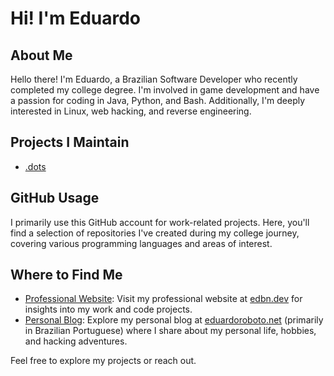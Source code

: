 # Hi! I'm Eduardo

## About Me

Hello there! I'm Eduardo, a Brazilian Software Developer who recently completed my college degree. I'm involved in game development and have a passion for coding in Java, Python, and Bash. Additionally, I'm deeply interested in Linux, web hacking, and reverse engineering.

## Projects I Maintain

- [.dots](https://git.sr.ht/~eduardoroboto/.dots)

## GitHub Usage

I primarily use this GitHub account for work-related projects. Here, you'll find a selection of repositories I've created during my college journey, covering various programming languages and areas of interest.

## Where to Find Me

- [Professional Website](https://edbn.dev): Visit my professional website at [edbn.dev](https://edbn.dev) for insights into my work and code projects.
- [Personal Blog](https://eduardoroboto.net/): Explore my personal blog at [eduardoroboto.net](https://eduardoroboto.net/) (primarily in Brazilian Portuguese) where I share about my personal life, hobbies, and hacking adventures.

Feel free to explore my projects or reach out.
